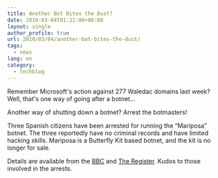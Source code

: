 ```yaml
---
title: Another Bot Bites the Dust?
date: 2010-03-04T01:22:00+00:00
layout: single
author_profile: true
url: 2010/03/04/another-bot-bites-the-dust/
tags:
  - news
lang: en
category: 
  - techblog
---
```

Remember Microsoft's action against 277 Waledac domains last week? Well, that's one way of going after a botnet…

Another way of shutting down a botnet? Arrest the botmasters!

Three Spanish citizens have been arrested for running the “Mariposa” botnet. The three reportedly have no criminal records and have limited hacking skills. Mariposa is a Butterfly Kit based botnet, and the kit is no longer for sale.

Details are available from the [BBC](http://news.bbc.co.uk/2/hi/technology/8547453.stm) and [The Register](http://www.theregister.co.uk/2010/03/03/mariposa_botnet_bust_analysis/). Kudos to those involved in the arrests.
